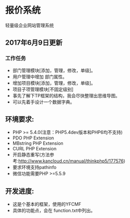 # 报价系统

轻量级企业网站管理系统

## 2017年6月9日更新
### 工作任务
* 部门管理模块[添加，管理，修改，单级]。
* 用户管理中增加 部门属性。
* 增加项目模块[添加，管理，修改，单级]。
* 项目子项管理模块[不固定级别]
* 事先了解下TP框架的结构，我会尽快整理出思维导图。
* 可以先着手设计一个数据字典。




## 环境要求:
* PHP >= 5.4.0(注意：PHP5.4dev版本和PHP6均不支持)
* PDO PHP Extension
* MBstring PHP Extension
* CURL PHP Extension
* 开启静态重写(方法参考:http://www.kancloud.cn/manual/thinkphp5/177576)
* 要求环境支持pathinfo
* 微信功能需要PHP >=5.5.9

## 开发进度:
* 这是个基本的框架，使用的YFCMF
* 具体的功能点，会在 function.txt中列出。
